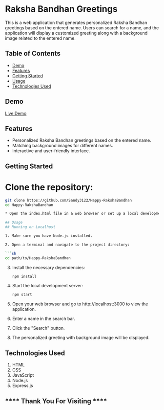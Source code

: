 # Raksha Bandhan Greetings

This is a web application that generates personalized Raksha Bandhan greetings based on the entered name. Users can search for a name, and the application will display a customized greeting along with a background image related to the entered name.

## Table of Contents

- [Demo](#demo)
- [Features](#features)
- [Getting Started](#getting-started)
- [Usage](#usage)
- [Technologies Used](#technologies-used)

## Demo

[Live Demo](https://happy-raksha-bandhan-three.vercel.app/)

## Features

- Personalized Raksha Bandhan greetings based on the entered name.
- Matching background images for different names.
- Interactive and user-friendly interface.

## Getting Started

# Clone the repository:

   ```bash
   git clone https://github.com/Sandy3122/Happy-RakshaBandhan
   cd Happy-RakshaBandhan

* Open the index.html file in a web browser or set up a local development server.

## Usage
## Running on Localhost

1. Make sure you have Node.js installed.

2. Open a terminal and navigate to the project directory:

   ```sh
   cd path/to/Happy-RakshaBandhan
   ```

3. Install the necessary dependencies:

   ```sh
   npm install
   ```

4. Start the local development server:

   ```sh
   npm start

   ```

5. Open your web browser and go to http://localhost:3000 to view the application.

6. Enter a name in the search bar.

7. Click the "Search" button.

8. The personalized greeting with  background image will be displayed.


## Technologies Used
1. HTML
2. CSS
3. JavaScript
4. Node.js 
5. Express.js

## **** Thank You For Visiting ****